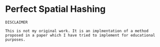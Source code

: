 # Perfect Spatial Hashing


```
DISCLAIMER

This is not my original work. It is an implmentation of a method proposed in a paper which I have tried to implement for educational purposes.
```
